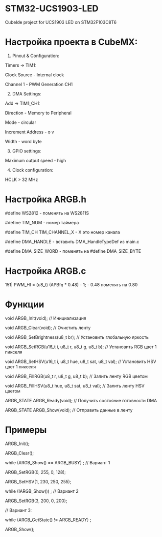 # STM32-UCS1903-LED
CubeIde project for UCS1903 LED on STM32F103C8T6
# Настройка проекта в CubeMX:
1) Pinout & Configuration:

Timers -> TIM1:
   
Clock Source - Internal clock

Channel 1 - PWM Generation CH1

2) DMA Settings:

Add -> TIM1_CH1:
   
Direction - Memory to Peripheral

Mode - circular

Increment Address - o v

Width - word byte

3) GPIO settings:

Maximum output speed - high

4) Clock configuration:

HCLK > 32 MHz
   
# Настройка ARGB.h
#define WS2812 - поменять на WS2811S

#define TIM_NUM - номер таймера

#define TIM_CH	   TIM_CHANNEL_X - X это номер канала

#define DMA_HANDLE - вставить DMA_HandleTypeDef из main.c

#define DMA_SIZE_WORD - поменять на #define DMA_SIZE_BYTE

# Настройка ARGB.c
151| PWM_HI = (u8_t) (APBfq * 0.48) - 1; - 0.48 поменять на 0.80
# Функции
void ARGB_Init(void);   // Инициализация

void ARGB_Clear(void);  // Очистить ленту

void ARGB_SetBrightness(u8_t br); // Установить глобальную яркость

void ARGB_SetRGB(u16_t i, u8_t r, u8_t g, u8_t b);  // Установить RGB цвет 1 пикселя

void ARGB_SetHSV(u16_t i, u8_t hue, u8_t sat, u8_t val); // Установить HSV цвет 1 пикселя

void ARGB_FillRGB(u8_t r, u8_t g, u8_t b); // Залить ленту RGB цветом

void ARGB_FillHSV(u8_t hue, u8_t sat, u8_t val); // Залить ленту HSV цветом

ARGB_STATE ARGB_Ready(void); // Получить состояние готовности DMA

ARGB_STATE ARGB_Show(void); // Отправить данные в ленту
# Примеры
ARGB_Init();
    
ARGB_Clear();

while (ARGB_Show() == ARGB_BUSY) ; // Вариант 1

ARGB_SetRGB(0, 255, 0, 128);

ARGB_SetHSV(1, 230, 250, 255);

while (!ARGB_Show()) ; // Вариант 2

ARGB_SetRGB(3, 200, 0, 200);

// Вариант 3:

while (ARGB_GetState() != ARGB_READY) ;

ARGB_Show();
